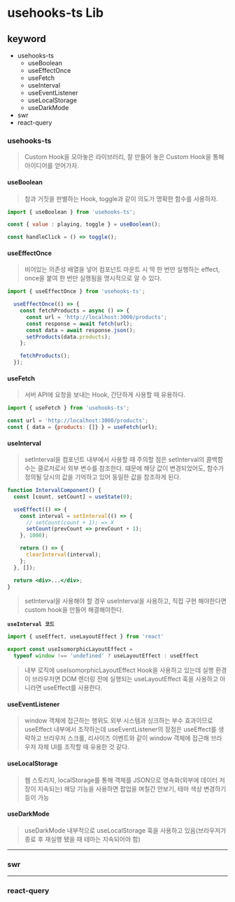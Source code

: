 # usehooks-ts Lib

## keyword

- usehooks-ts
  - useBoolean
  - useEffectOnce
  - useFetch
  - useInterval
  - useEventListener
  - useLocalStorage
  - useDarkMode
- swr
- react-query

### usehooks-ts

> Custom Hook을 모아놓은 라이브러리, 잘 만들어 놓은 Custom Hook을 통해 아이디어를 얻어가자.

#### useBoolean

> 참과 거짓을 판별하는 Hook, toggle과 같이 의도가 명확한 함수를 사용하자.

```jsx
import { useBoolean } from 'usehooks-ts';

const { value : playing, toggle } = useBoolean();

const handleClick = () => toggle();
```

#### useEffectOnce

> 비어있는 의존성 배열을 넣어 컴포넌트 마운트 시 딱 한 번만 실행하는 effect, once을 붙여 한 번만 실행됨을 명시적으로 알 수 있다.

```jsx
import { useEffectOnce } from 'usehooks-ts';

  useEffectOnce(() => {
    const fetchProducts = async () => {
      const url = 'http://localhost:3000/products';
      const response = await fetch(url);
      const data = await response.json();
      setProducts(data.products);
    };

    fetchProducts();
  });
```

#### useFetch

> 서버 API에 요청을 보내는 Hook, 간단하게 사용할 때 유용하다.

```jsx
import { useFetch } from 'usehooks-ts';

const url = 'http://localhost:3000/products';
const { data = {products: []} } = useFetch(url);
```

#### useInterval

> setInterval을 컴포넌트 내부에서 사용할 때 주의할 점은 setInterval의 콜백함수는 클로저로서 외부 변수를 참조한다. 떄문에 해당 값이 변경되었어도, 함수가 정의될 당시의 값을 기억하고 있어 동일한 값을 참조하게 된다.

```jsx
function IntervalComponent() {
  const [count, setCount] = useState(0);

  useEffect(() => {
    const interval = setInterval(() => {
      // setCount(count + 1); => X
      setCount(prevCount => prevCount + 1); 
    }, 1000);

    return () => {
      clearInterval(interval);
    };
  }, []);

  return <div>...</div>;
}
```

> setInterval을 사용해야 할 경우 useInterval을 사용하고, 직접 구현 해야한다면 custom hook을 만들어 해결해야한다.

**`useInterval 코드`**

```jsx
import { useEffect, useLayoutEffect } from 'react'

export const useIsomorphicLayoutEffect =
  typeof window !== 'undefined' ? useLayoutEffect : useEffect
```

> 내부 로직에 useIsomorphicLayoutEffect Hook을 사용하고 있는데 실행 환경이 브라우저면 DOM 렌더링 전에 실행되는 useLayoutEffect 훅을 사용하고 아니라면 useEffect를 사용한다.

#### useEventListener

> window 객체에 접근하는 행위도 외부 시스템과 싱크하는 부수 효과이므로 useEffect 내부에서 조작하는데
> useEventListener의 장점은 useEffect를 생략하고 브라우저 스크롤, 리사이즈 이벤트와 같이 window 객체에 접근해 브라우저 자체 UI를 조작할 때 유용한 것 같다.

#### useLocalStorage

> 웹 스토리지, localStorage를 통해 객체를 JSON으로 영속화(외부에 데이터 저장이 지속되는)
> 헤당 기능을 사용하면 팝업을 며칠간 안보기, 테마 색상 변경하기 등이 가능

#### useDarkMode

> useDarkMode 내부적으로 useLocalStorage 훅을 사용하고 있음(브라우저가 종료 후 재실행 됐을 때 테마는 지속되어야 함)

---

### swr

---

### react-query

